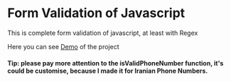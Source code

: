 # Form Validation of Javascript

 This is complete form validation of javascript, at least with Regex
 
 Here you can see [Demo](https://codepen.io/mohammadali0120/pen/GRZYBgG) of the project
 
 
  #### Tip: please pay more attention to the isValidPhoneNumber function, it's could be customise, because I made it for Iranian Phone Numbers.

 
